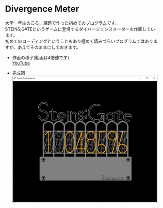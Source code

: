 # Divergence Meter
大学一年生のころ、課題で作った初めてのプログラムです。  
STEINS;GATEというゲームに登場するダイバージェンスメーターを作画しています。  
初めてのコーディングということもあり極めて読みづらいプログラムではありますが、あえてそのままにしておきます。  

- 作画の様子(動画は4倍速です)  
[YouTube](https://youtu.be/aDbkuz3VbD0)

- 完成図  
![完成図](DivergenceMeter.png)